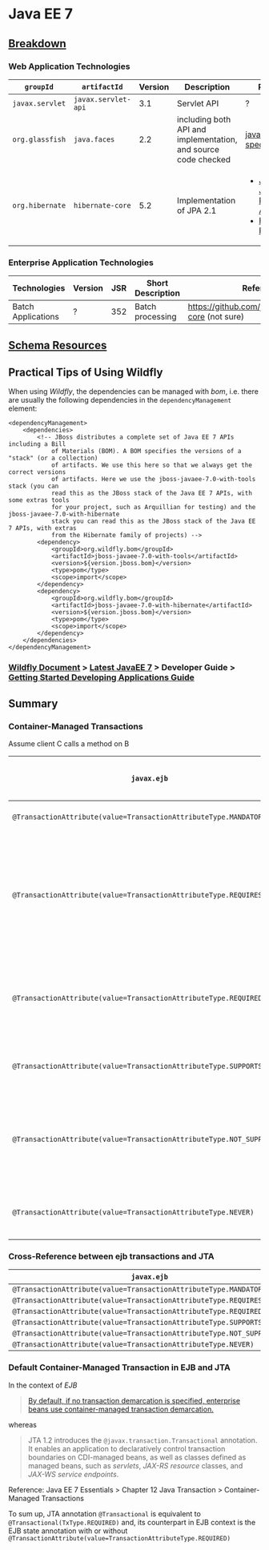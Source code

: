 # Java EE 7

## [Breakdown](https://www.oracle.com/java/technologies/javaee/javaeetechnologies.html#javaee7)
### Web Application Technologies

`groupId`       | `artifactId`      |Version  |Description                                                    |Reference
----------------|-------------------|---------|-------------------------------------------------------------- |----------------------------
`javax.servlet` |`javax.servlet-api`|3.1      |Servlet API                                                    | ?
`org.glassfish` |`java.faces`       |2.2      |including both API and implementation, and source code checked |[javaserverfaces-spec](https://javaee.github.io/javaserverfaces-spec/)
`org.hibernate` |`hibernate-core`   |5.2      |Implementation of JPA 2.1                                      |<ul><li><a href="https://hib    ernate.org/orm/releases/">Java EE 7 > Java Persistence API</a></li><li><a href="https://hibernate.org/orm/releases/">Hibernate Releases</a></li></ul>

### Enterprise Application Technologies

**Technologies**	| **Version** | **JSR** | **Short Description**		| Reference Implementation							| Recommanded Tutorial
------------------------|-------------|---------|-------------------------------|-------------------------------------------------------------------------------|--------------------------
Batch Applications	| ?	      | 352	| Batch processing		| https://github.com/jberet/jsr352/tree/1.0.2.Final/jberet-core (not sure)	| https://www.baeldung.com/java-ee-7-batch-processing

## [Schema Resources](http://xmlns.jcp.org/xml/ns/javaee/#7)

## Practical Tips of Using Wildfly
When using *Wildfly*, the dependencies can be managed with *bom*, i.e. there are usually the following dependencies in the `dependencyManagement` element:

    <dependencyManagement>
        <dependencies>
            <!-- JBoss distributes a complete set of Java EE 7 APIs including a Bill
                of Materials (BOM). A BOM specifies the versions of a "stack" (or a collection) 
                of artifacts. We use this here so that we always get the correct versions 
                of artifacts. Here we use the jboss-javaee-7.0-with-tools stack (you can
                read this as the JBoss stack of the Java EE 7 APIs, with some extras tools
                for your project, such as Arquillian for testing) and the jboss-javaee-7.0-with-hibernate
                stack you can read this as the JBoss stack of the Java EE 7 APIs, with extras
                from the Hibernate family of projects) -->
            <dependency>
                <groupId>org.wildfly.bom</groupId>
                <artifactId>jboss-javaee-7.0-with-tools</artifactId>
                <version>${version.jboss.bom}</version>
                <type>pom</type>
                <scope>import</scope>
            </dependency>
            <dependency>
                <groupId>org.wildfly.bom</groupId>
                <artifactId>jboss-javaee-7.0-with-hibernate</artifactId>
                <version>${version.jboss.bom}</version>
                <type>pom</type>
                <scope>import</scope>
            </dependency>
        </dependencies>
    </dependencyManagement>

### [Wildfly Document](https://docs.wildfly.org/) > [Latest JavaEE 7](https://docs.wildfly.org/13/) > Developer Guide > [Getting Started Developing Applications Guide](https://docs.wildfly.org/13/Getting_Started_Developing_Applications_Guide.html)
## Summary
### Container-Managed Transactions
Assume client C calls a method on B

`javax.ejb`                                                           | If call from C is already part of a transaction                                                         | If call from C is not part of a transaction
----------------------------------------------------------------------|---------------------------------------------------------------------------------------------------------|---------------
`@TransactionAttribute(value=TransactionAttributeType.MANDATORY)`     | call to B is part of C's transaction                                                                    | `EJBException`
`@TransactionAttribute(value=TransactionAttributeType.REQUIRES_NEW)`  | C's transaction is suspended while the container creates a new transaction for the call to B be part of | The container creates a new transaction for the call to B to be part of
`@TransactionAttribute(value=TransactionAttributeType.REQUIRED)`      | call to B is part of C's transaction                                                                    | The container creates a new transaction for the call to B to be part of
`@TransactionAttribute(value=TransactionAttributeType.SUPPORTS)`      | call to B is part of C's transaction                                                                    | Invocation to B's method proceeds with no transaction
`@TransactionAttribute(value=TransactionAttributeType.NOT_SUPPORTED)` | C's transaction is suspended while the call to B proceeds with no transaction                           | Invocation to B's method proceeds with no transaction
`@TransactionAttribute(value=TransactionAttributeType.NEVER)`         | Invocation to B's method throws an `EJBException`                                                       | Invocation to B's method proceeds with no transaction

### Cross-Reference between ejb transactions and JTA
`javax.ejb`                                                           | JTA - `javax.transaction`
----------------------------------------------------------------------|------------------------------------------------------
`@TransactionAttribute(value=TransactionAttributeType.MANDATORY)`     | `@Transactional(Transactional.TxType.MANDATORY)`
`@TransactionAttribute(value=TransactionAttributeType.REQUIRES_NEW)`  | `@Transactional(Transactional.TxType.REQUIRES_NEW)`
`@TransactionAttribute(value=TransactionAttributeType.REQUIRED)`      | `@Transactional(Transactional.TxType.REQUIRED)`
`@TransactionAttribute(value=TransactionAttributeType.SUPPORTS)`      | `@Transactional(Transactional.TxType.SUPPORTS)`
`@TransactionAttribute(value=TransactionAttributeType.NOT_SUPPORTED)` | `@Transactional(Transactional.TxType.NOT_SUPPORTED)`
`@TransactionAttribute(value=TransactionAttributeType.NEVER)`         | `@Transactional(Transactional.TxType.NEVER)`

### Default Container-Managed Transaction in EJB and JTA
In the context of *EJB*
> [By default, if no transaction demarcation is specified, enterprise beans use container-managed transaction demarcation.](https://docs.oracle.com/javaee/7/tutorial/transactions003.htm)

whereas 
> JTA 1.2 introduces the `@javax.transaction.Transactional` annotation. It enables an application to declaratively control transaction boundaries on CDI-managed beans, as well as classes defined as managed beans, such as *servlets*, *JAX-RS resource* classes, and *JAX-WS service endpoints*.

Reference: Java EE 7 Essentials > Chapter 12 Java Transaction > Container-Managed Transactions

To sum up, JTA annotation `@Transactional` is equivalent to `@Transactional(TxType.REQUIRED)` and, its counterpart in EJB context is the EJB state annotation with or without `@TransactionAttribute(value=TransactionAttributeType.REQUIRED)`
 

